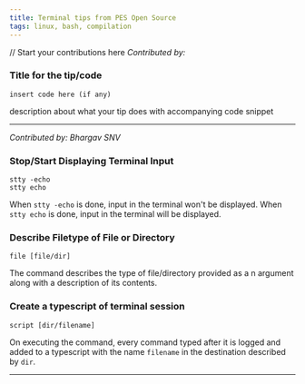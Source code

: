 ```yaml
---
title: Terminal tips from PES Open Source
tags: linux, bash, compilation
---
```


// Start your contributions here
*Contributed by: <your name>*
### Title for the tip/code
    insert code here (if any)
description about what your tip does with accompanying code snippet

---

*Contributed by: Bhargav SNV*
### Stop/Start Displaying Terminal Input
    stty -echo
    stty echo
When `stty -echo` is done, input in the terminal won't be displayed.
When `stty echo` is done, input in the terminal will be displayed.

### Describe Filetype of File or Directory
    file [file/dir]
The command describes the type of file/directory provided as a n argument along with a description of its contents.

### Create a typescript of terminal session
    script [dir/filename]
On executing the command, every command typed after it is logged and added to a typescript with the name `filename` in the destination described by `dir`.

---
